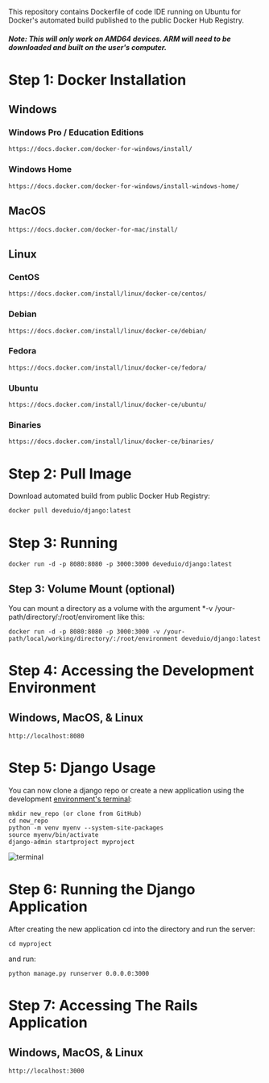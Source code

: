 This repository contains Dockerfile of code IDE running on Ubuntu for Docker's automated build published to the public Docker Hub Registry.
##### Note: This will only work on AMD64 devices. ARM will need to be downloaded and built on the user's computer.

# Step 1: Docker Installation

## Windows

### Windows Pro / Education Editions

    https://docs.docker.com/docker-for-windows/install/

### Windows Home

    https://docs.docker.com/docker-for-windows/install-windows-home/

## MacOS

    https://docs.docker.com/docker-for-mac/install/

## Linux

### CentOS

    https://docs.docker.com/install/linux/docker-ce/centos/

### Debian

    https://docs.docker.com/install/linux/docker-ce/debian/

### Fedora

    https://docs.docker.com/install/linux/docker-ce/fedora/

### Ubuntu

    https://docs.docker.com/install/linux/docker-ce/ubuntu/

### Binaries

    https://docs.docker.com/install/linux/docker-ce/binaries/

# Step 2: Pull Image

Download automated build from public Docker Hub Registry:

    docker pull deveduio/django:latest

# Step 3: Running

    docker run -d -p 8080:8080 -p 3000:3000 deveduio/django:latest

## Step 3: Volume Mount (optional)

You can mount a directory as a volume with the argument \*-v /your-path/directory/:/root/enviroment like this:

    docker run -d -p 8080:8080 -p 3000:3000 -v /your-path/local/working/directory/:/root/environment deveduio/django:latest

# Step 4: Accessing the Development Environment

## Windows, MacOS, & Linux

    http://localhost:8080

# Step 5: Django Usage

You can now clone a django repo or create a new application using the development [environment's terminal](https://code.visualstudio.com/docs/terminal/basics):

    mkdir new_repo (or clone from GitHub)
    cd new_repo
    python -m venv myenv --system-site-packages
    source myenv/bin/activate
    django-admin startproject myproject

![terminal](https://github.com/user-attachments/assets/d922d62e-7d10-4b32-9a95-f2cf52a3953f)

# Step 6: Running the Django Application

After creating the new application cd into the directory and run the server:

    cd myproject

and run:

    python manage.py runserver 0.0.0.0:3000

# Step 7: Accessing The Rails Application

## Windows, MacOS, & Linux

    http://localhost:3000

